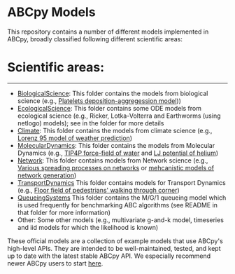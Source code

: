 # ABCpy Models

This repository contains a number of different models implemented in ABCpy, broadly classified following different scientific areas:

# Scientific areas:
--------------------------------
* [BiologicalScience](https://github.com/eth-cscs/abcpy-models/tree/master/BiologicalScience): This folder contains the models from biological science (e.g., [Platelets deposition-aggregession model](https://github.com/eth-cscs/abcpy-models/tree/master/BiologicalScience/PlateletsDeposition)))
* [EcologicalScience](https://github.com/eth-cscs/abcpy-models/tree/master/EcologicalScience): This folder contains some ODE models from ecological science (e.g., Ricker, Lotka-Volterra and Earthworms (using netlogo) models); see in the folder for more details
* [Climate](https://github.com/eth-cscs/abcpy-models/tree/master/Climate): This folder contains the models from climate science (e.g., [Lorenz 95 model of weather prediction](https://github.com/eth-cscs/abcpy-models/tree/master/Climate/Lorenz95Stochastic))
* [MolecularDynamics](https://github.com/eth-cscs/abcpy-models/tree/master/MolecularDynamics): This folder contains the models from Molecular Dynamics (e.g., [TIP4P force-field of water](https://github.com/eth-cscs/abcpy-models/tree/master/MolecularDynamics/WaterTIP4P) and [LJ potential of helium](https://github.com/eth-cscs/abcpy-models/tree/master/MolecularDynamics/HeliumLJ))
* [Network](https://github.com/eth-cscs/abcpy-models/tree/master/Network): This folder contains models from Network science (e.g., [Various spreading processes on networks](https://github.com/eth-cscs/abcpy-models/tree/master/Network/SpreadingProcessNetwork) or [mehcanistic models of network generation](https://github.com/eth-cscs/abcpy-models/tree/master/Network/NetworkGeneration))
* [TransportDynamics](https://github.com/eth-cscs/abcpy-models/tree/master/TransportDynamics) This folder contains models for Transport Dynamics (e.g., [Floor field of pedestrians' walking through corner](https://github.com/eth-cscs/abcpy-models/tree/master/TransportDynamics/PedestrianWalkingCorner))
* [QueueingSystems](https://github.com/eth-cscs/abcpy-models/tree/master/QueueingSystems) This folder contains the M/G/1 queueing model which is used frequently for benchmarking ABC algorithms (see README in that folder for more information)
* Other: Some other models (e.g., multivariate g-and-k model, timeseries and iid models for which the likelihood is known)

These official models are a collection of example models that use ABCpy's high-level APIs. They are intended to be well-maintained, tested, and kept up to date with the latest stable ABCpy API. We especially recommend newer ABCpy users to start [here](https://abcpy.readthedocs.io/en/latest/getting_started.html).
